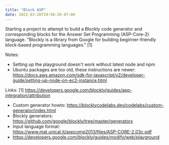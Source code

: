 ```yaml
---
title: "Block ASP"
date: 2022-03-26T19:58:20-07:00
---
```


Starting a project to attempt to build a Blockly code generator and corresponding blocks for the Answer Set Programming (ASP-Core-2) language.  "Blockly is a library from Google for building beginner-friendly block-based programming languages." [1]

Notes: 
- Setting up the playground doesn't work without latest node and npm
- Ubuntu packages are too old, these instructions are newer: https://docs.aws.amazon.com/sdk-for-javascript/v2/developer-guide/setting-up-node-on-ec2-instance.html

Links:
[1] https://developers.google.com/blockly/guides/app-integration/attribution
- Custom generator howto:  https://blocklycodelabs.dev/codelabs/custom-generator/index.html
- Blockly generators: https://github.com/google/blockly/tree/master/generators 
- Input language format:  https://www.mat.unical.it/aspcomp2013/files/ASP-CORE-2.03c.pdf 
- https://developers.google.com/blockly/guides/modify/web/playground
